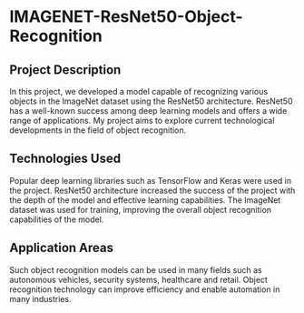 # IMAGENET-ResNet50-Object-Recognition

## Project Description
In this project, we developed a model capable of recognizing various objects in the ImageNet dataset using the ResNet50 architecture. ResNet50 has a well-known success among deep learning models and offers a wide range of applications. My project aims to explore current technological developments in the field of object recognition.

## Technologies Used
Popular deep learning libraries such as TensorFlow and Keras were used in the project. ResNet50 architecture increased the success of the project with the depth of the model and effective learning capabilities. The ImageNet dataset was used for training, improving the overall object recognition capabilities of the model.

## Application Areas
Such object recognition models can be used in many fields such as autonomous vehicles, security systems, healthcare and retail. Object recognition technology can improve efficiency and enable automation in many industries.
